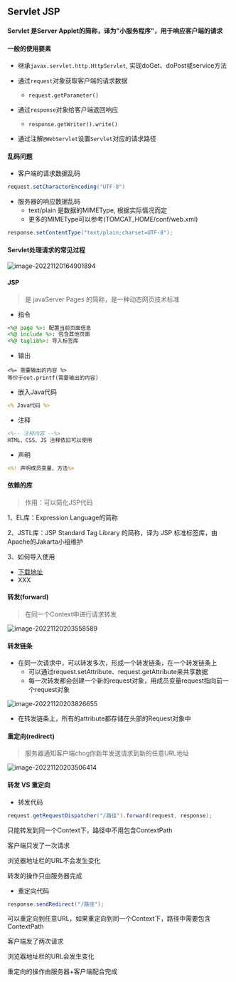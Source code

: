## Servlet JSP

#### Servlet 是Server Applet的简称，译为"小服务程序"，用于响应客户端的请求

#### 一般的使用要素

* 继承```javax.servlet.http.HttpServlet```, 实现doGet、doPost或service方法

* 通过`request`对象获取客户端的请求数据
  - `request.getParameter()`

* 通过`response`对象给客户端返回响应
  * `response.getWriter().write()`

* 通过注解`@WebServlet`设置`Servlet`对应的请求路径 

#### 乱码问题

* 客户端的请求数据乱码

```java
request.setCharacterEncoding("UTF-8")
```

* 服务器的响应数据乱码
  * text/plain 是数据的MIMEType, 根据实际情况而定
  * 更多的MIMEType可以参考(TOMCAT_HOME/conf/web.xml)

```java
response.setContentType("text/plain;charset=UTF-8");
```

#### Servlet处理请求的常见过程

![image-20221120164901894](/Users/guo/Notes/Java/JavaWeb/images/servlet处理过程.png)

#### JSP

> 是 javaServer Pages 的简称，是一种动态网页技术标准

* 指令

```jsp
<%@ page %>: 配置当前页面信息
<%@ include %>: 包含其他页面
<%@ taglib%>: 导入标签库
```

* 输出

```
<%= 需要输出的内容 %>
等价于out.printf(需要输出的内容)
```

* 嵌入Java代码

```jsp
<% Java代码 %>
```

* 注释

```jsp
<%-- 注释内容 --%>
HTML、CSS、JS 注释依旧可以使用
```

* 声明

```jsp
<%! 声明成员变量、方法%>
```

#### 依赖的库

> 作用：可以简化JSP代码

1、EL库：Expression Language的简称

2、JSTL库：JSP Standard Tag Library 的简称，译为 JSP 标准标签库，由Apache的Jakarta小组维护

3、如何导入使用

* [下载地址](XXX)
* XXX



####  转发(forward)

> 在同一个Context中进行请求转发

![image-20221120203558589](/Users/guo/Notes/Java/JavaWeb/images/servlet转发.png)

#### 转发链条

* 在同一次请求中，可以转发多次，形成一个转发链条，在一个转发链条上
  * 可以通过request.setAttribute、request.getAttribute来共享数据
  * 每一次转发都会创建一个新的request对象，用成员变量request指向前一个request对象

![image-20221120203826655](/Users/guo/Notes/Java/JavaWeb/images/servlet转发链条.png)

* 在转发链条上，所有的attribute都存储在头部的Request对象中

#### 重定向(redirect)

> 服务器通知客户端chog你新年发送请求到新的任意URL地址

![image-20221120203506414](/Users/guo/Notes/Java/JavaWeb/images/servlet重定向.png)

#### 转发 VS 重定向

* 转发代码

```java
request.getRequestDispatcher("/路径").forward(request, response);
```

只能转发到同一个Context下，路径中不用包含ContextPath

客户端只发了一次请求

浏览器地址栏的URL不会发生变化

转发的操作只由服务器完成

* 重定向代码

```java
response.sendRedirect("/路径");
```

可以重定向到任意URL，如果重定向到同一个Context下，路径中需要包含ContextPath

客户端发了两次请求

浏览器地址栏的URL会发生变化

重定向的操作由服务器+客户端配合完成



